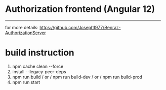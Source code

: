 # Authorization frontend (Angular 12)
--------------------------------------
for more details: https://github.com/Joseph1977/Benraz-AuthorizationServer

# build instruction
1. npm cache clean --force 
2. install --legacy-peer-deps
3. npm run build  / or /   npm run build-dev  / or /   npm run build-prod
4. npm run start  
